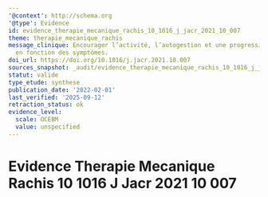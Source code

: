 ```yaml
---
'@context': http://schema.org
'@type': Evidence
id: evidence_therapie_mecanique_rachis_10_1016_j_jacr_2021_10_007
theme: therapie_mecanique_rachis
message_clinique: Encourager l’activité, l’autogestion et une progression graduée
  en fonction des symptômes.
doi_url: https://doi.org/10.1016/j.jacr.2021.10.007
sources_snapshot: _audit/evidence_therapie_mecanique_rachis_10_1016_j_jacr_2021_10_007.json
statut: valide
type_etude: synthese
publication_date: '2022-02-01'
last_verified: '2025-09-12'
retraction_status: ok
evidence_level:
  scale: OCEBM
  value: unspecified
---
```

# Evidence Therapie Mecanique Rachis 10 1016 J Jacr 2021 10 007

